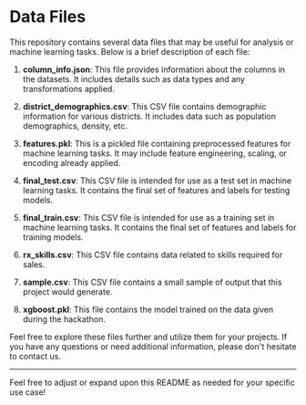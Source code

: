# Data Files

This repository contains several data files that may be useful for analysis or machine learning tasks. Below is a brief description of each file:

1. **column_info.json**: This file provides information about the columns in the datasets. It includes details such as data types and any transformations applied.

2. **district_demographics.csv**: This CSV file contains demographic information for various districts. It includes data such as population demographics, density, etc.

3. **features.pkl**: This is a pickled file containing preprocessed features for machine learning tasks. It may include feature engineering, scaling, or encoding already applied.

4. **final_test.csv**: This CSV file is intended for use as a test set in machine learning tasks. It contains the final set of features and labels for testing models.

5. **final_train.csv**: This CSV file is intended for use as a training set in machine learning tasks. It contains the final set of features and labels for training models.

6. **rx_skills.csv**: This CSV file contains data related to skills required for sales.

7. **sample.csv**: This CSV file contains a small sample of output that this project would generate.
   
8. **xgboost.pkl**: This file contains the model trained on the data given during the hackathon.

Feel free to explore these files further and utilize them for your projects. If you have any questions or need additional information, please don't hesitate to contact us.

--- 

Feel free to adjust or expand upon this README as needed for your specific use case!

